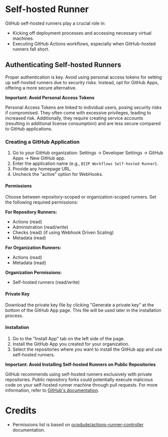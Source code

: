 # Self-hosted Runner

GitHub self-hosted runners play a crucial role in:

- Kicking off deployment processes and accessing necessary virtual machines.
- Executing GitHub Actions workflows, especially when GitHub-hosted runners fall short.

## Authenticating Self-hosted Runners

Proper authentication is key. Avoid using personal access tokens for setting up self-hosted runners due to security
risks. Instead, opt for GitHub Apps, offering a more secure alternative.

<div class="warning">

**Important: Avoid Personal Access Tokens**

Personal Access Tokens are linked to individual users, posing security risks if compromised. They often come with
excessive privileges, leading to increased risk. Additionally, they require creating service accounts (resulting in
additional license consumption) and are less secure compared to GitHub applications.

</div>

### Creating a GitHub Application

1. Go to your GitHub organization: Settings -> Developer Settings -> GitHub Apps -> New GitHub app.
2. Enter the application name (e.g., `BIIP Workflows Self-hosted Runner`).
3. Provide any homepage URL.
4. Uncheck the "active" option for WebHooks.

#### Permissions

Choose between repository-scoped or organization-scoped runners. Set the following required permissions:

**For Repository Runners:**

- Actions (read)
- Administration (read/write)
- Checks (read) (if using Webhook Driven Scaling)
- Metadata (read)

**For Organization Runners:**

- Actions (read)
- Metadata (read)

**Organization Permissions:**

- Self-hosted runners (read/write)

#### Private Key

Download the private key file by clicking "Generate a private key" at the bottom of the GitHub App page. This file will
be used later in the installation process.

#### Installation

1. Go to the "Install App" tab on the left side of the page.
2. Install the GitHub App you created for your organization.
3. Select the repositories where you want to install the GitHub app and use self-hosted runners.

<div class="warning">

**Important: Avoid Installing Self-hosted Runners on Public Repositories**

GitHub recommends using self-hosted runners exclusively with private repositories. Public repository forks could
potentially execute malicious code on your self-hosted runner machine through pull requests. For more information, refer
to [GitHub's documentation](https://docs.github.com/en/actions/hosting-your-own-runners/managing-self-hosted-runners/about-self-hosted-runners).

</div>

# Credits

- Permissions list is based
  on [ocpdude/actions-runner-controller](https://github.com/ocpdude/actions-runner-controller/blob/main/README.md)
  documentation.

